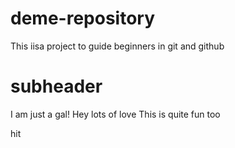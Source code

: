 # deme-repository
This iisa project to guide beginners in git and github

# subheader

I am just a gal!
Hey lots of love
This is quite fun too


hit
